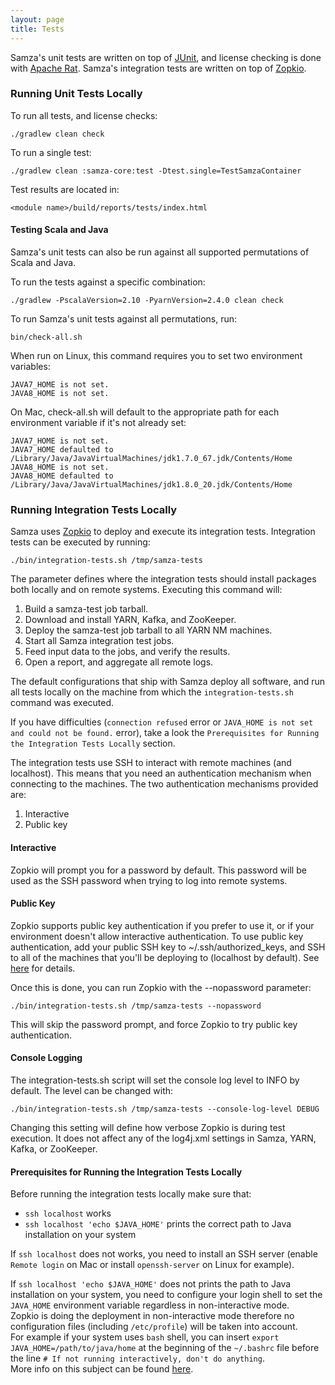 ```yaml
---
layout: page
title: Tests
---
```

<!--
   Licensed to the Apache Software Foundation (ASF) under one or more
   contributor license agreements.  See the NOTICE file distributed with
   this work for additional information regarding copyright ownership.
   The ASF licenses this file to You under the Apache License, Version 2.0
   (the "License"); you may not use this file except in compliance with
   the License.  You may obtain a copy of the License at

       http://www.apache.org/licenses/LICENSE-2.0

   Unless required by applicable law or agreed to in writing, software
   distributed under the License is distributed on an "AS IS" BASIS,
   WITHOUT WARRANTIES OR CONDITIONS OF ANY KIND, either express or implied.
   See the License for the specific language governing permissions and
   limitations under the License.
-->

Samza's unit tests are written on top of [JUnit](http://junit.org/), and license checking is done with [Apache Rat](http://creadur.apache.org/rat/). Samza's integration tests are written on top of [Zopkio](https://github.com/linkedin/Zopkio).

### Running Unit Tests Locally

To run all tests, and license checks:

    ./gradlew clean check

To run a single test:

    ./gradlew clean :samza-core:test -Dtest.single=TestSamzaContainer

Test results are located in:

    <module name>/build/reports/tests/index.html

#### Testing Scala and Java

Samza's unit tests can also be run against all supported permutations of Scala and Java. 

To run the tests against a specific combination:

    ./gradlew -PscalaVersion=2.10 -PyarnVersion=2.4.0 clean check

To run Samza's unit tests against all permutations, run:

    bin/check-all.sh

When run on Linux, this command requires you to set two environment variables:

    JAVA7_HOME is not set.
    JAVA8_HOME is not set.

On Mac, check-all.sh will default to the appropriate path for each environment variable if it's not already set:

    JAVA7_HOME is not set.
    JAVA7_HOME defaulted to /Library/Java/JavaVirtualMachines/jdk1.7.0_67.jdk/Contents/Home
    JAVA8_HOME is not set.
    JAVA8_HOME defaulted to /Library/Java/JavaVirtualMachines/jdk1.8.0_20.jdk/Contents/Home

### Running Integration Tests Locally

Samza uses [Zopkio](https://github.com/linkedin/Zopkio) to deploy and execute its integration tests. Integration tests can be executed by running:

    ./bin/integration-tests.sh /tmp/samza-tests

The parameter defines where the integration tests should install packages both locally and on remote systems. Executing this command will:

1. Build a samza-test job tarball.
2. Download and install YARN, Kafka, and ZooKeeper.
3. Deploy the samza-test job tarball to all YARN NM machines.
4. Start all Samza integration test jobs.
5. Feed input data to the jobs, and verify the results.
6. Open a report, and aggregate all remote logs.

The default configurations that ship with Samza deploy all software, and run all tests locally on the machine from which the `integration-tests.sh` command was executed.

If you have difficulties (`connection refused` error or `JAVA_HOME is not set and could not be found.` error), take a look the `Prerequisites for Running the Integration Tests Locally` section.

The integration tests use SSH to interact with remote machines (and localhost). This means that you need an authentication mechanism when connecting to the machines. The two authentication mechanisms provided are:

1. Interactive
2. Public key

#### Interactive

Zopkio will prompt you for a password by default. This password will be used as the SSH password when trying to log into remote systems.

#### Public Key

Zopkio supports public key authentication if you prefer to use it, or if your environment doesn't allow interactive authentication. To use public key authentication, add your public SSH key to ~/.ssh/authorized\_keys, and SSH to all of the machines that you'll be deploying to (localhost by default). See [here](http://www.linuxproblem.org/art_9.html) for details.

Once this is done, you can run Zopkio with the \-\-nopassword parameter:

    ./bin/integration-tests.sh /tmp/samza-tests --nopassword

This will skip the password prompt, and force Zopkio to try public key authentication.

#### Console Logging

The integration-tests.sh script will set the console log level to INFO by default. The level can be changed with:

    ./bin/integration-tests.sh /tmp/samza-tests --console-log-level DEBUG

Changing this setting will define how verbose Zopkio is during test execution. It does not affect any of the log4j.xml settings in Samza, YARN, Kafka, or ZooKeeper.

#### Prerequisites for Running the Integration Tests Locally

Before running the integration tests locally make sure that:

* `ssh localhost` works
* `ssh localhost 'echo $JAVA_HOME'` prints the correct path to Java installation on your system

If `ssh localhost` does not works, you need to install an SSH server (enable `Remote login` on Mac or install `openssh-server` on Linux for example).

If `ssh localhost 'echo $JAVA_HOME'` does not prints the path to Java installation on your system, you need to configure your login shell to set the `JAVA_HOME` environment variable regardless in non-interactive mode.<br>
Zopkio is doing the deployment in non-interactive mode therefore no configuration files (including `/etc/profile`) will be taken into account.<br>
For example if your system uses `bash` shell, you can insert `export JAVA_HOME=/path/to/java/home` at the beginning of the `~/.bashrc` file before the line `# If not running interactively, don't do anything`.<br>
More info on this subject can be found [here](http://askubuntu.com/questions/247738/why-is-etc-profile-not-invoked-for-non-login-shells).
